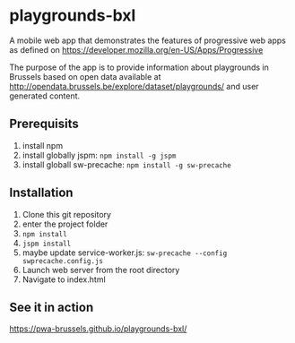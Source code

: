 # playgrounds-bxl

A mobile web app that demonstrates the features of progressive web apps as defined on https://developer.mozilla.org/en-US/Apps/Progressive 

The purpose of the app is to provide information about playgrounds in Brussels based on open data available at http://opendata.brussels.be/explore/dataset/playgrounds/ 
and user generated content.

## Prerequisits
1. install npm
1. install globally jspm: `npm install -g jspm`
1. install globall sw-precache: `npm install -g sw-precache`

## Installation
1. Clone this git repository
1. enter the project folder
1. `npm install`
1. `jspm install`
1. maybe update service-worker.js: `sw-precache --config swprecache.config.js`
1. Launch web server from the root directory
1. Navigate to index.html

## See it in action 

https://pwa-brussels.github.io/playgrounds-bxl/